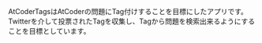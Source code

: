 AtCoderTagsはAtCoderの問題にTag付けすることを目標にしたアプリです。<br>
Twitterを介して投票されたTagを収集し、Tagから問題を検索出来るようにすることを目標としています。

